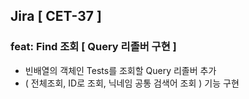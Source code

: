 ## Jira [ CET-37 ]
### feat: Find 조회 [ Query 리졸버 구현 ]

- 빈배열의 객체인 Tests를 조회할 Query 리졸버 추가
- ( 전체조회, ID로 조회, 닉네임 공통 검색어 조회 ) 기능 구현

